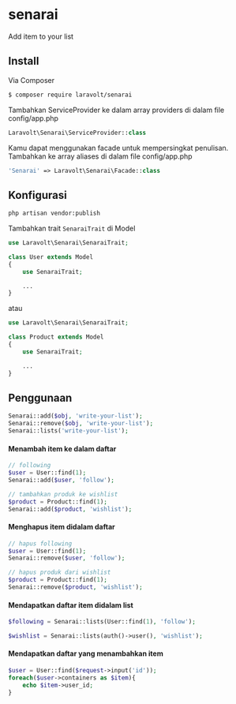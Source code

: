 # senarai

Add item to your list

## Install

Via Composer

``` bash
$ composer require laravolt/senarai
```

Tambahkan ServiceProvider ke dalam array providers di dalam file config/app.php

``` php
Laravolt\Senarai\ServiceProvider::class
```

Kamu dapat menggunakan facade untuk mempersingkat penulisan. Tambahkan ke array aliases di dalam file config/app.php

``` php
'Senarai' => Laravolt\Senarai\Facade::class
```

## Konfigurasi

``` bash
php artisan vendor:publish
```

Tambahkan trait `SenaraiTrait` di Model

``` php
use Laravolt\Senarai\SenaraiTrait;

class User extends Model
{
    use SenaraiTrait;

    ...
}
```

atau

``` php
use Laravolt\Senarai\SenaraiTrait;

class Product extends Model
{
    use SenaraiTrait;

    ...
}
```

## Penggunaan

``` php
Senarai::add($obj, 'write-your-list');
Senarai::remove($obj, 'write-your-list');
Senarai::lists('write-your-list');
```

#### Menambah item ke dalam daftar

``` php
// following
$user = User::find(1);
Senarai::add($user, 'follow');

// tambahkan produk ke wishlist
$product = Product::find(1);
Senarai::add($product, 'wishlist');
```

#### Menghapus item didalam daftar

``` php
// hapus following
$user = User::find(1);
Senarai::remove($user, 'follow');

// hapus produk dari wishlist
$product = Product::find(1);
Senarai::remove($product, 'wishlist');
```

#### Mendapatkan daftar item didalam list

``` php
$following = Senarai::lists(User::find(1), 'follow');

$wishlist = Senarai::lists(auth()->user(), 'wishlist');
```

#### Mendapatkan daftar yang menambahkan item

``` php
$user = User::find($request->input('id'));
foreach($user->containers as $item){
    echo $item->user_id;
}
```